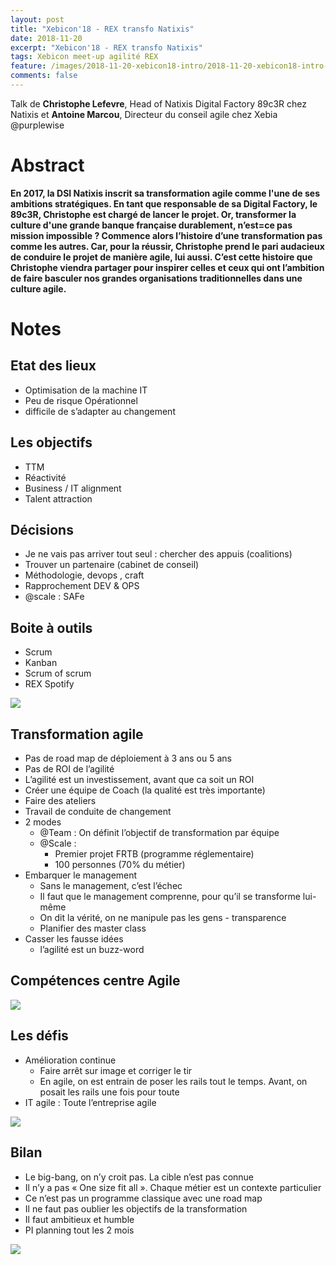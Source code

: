 ```yaml
---
layout: post
title: "Xebicon'18 - REX transfo Natixis"
date: 2018-11-20
excerpt: "Xebicon'18 - REX transfo Natixis"
tags: Xebicon meet-up agilité REX
feature: /images/2018-11-20-xebicon18-intro/2018-11-20-xebicon18-intro-affiche.jpg
comments: false
---
```


Talk de __Christophe Lefevre__, Head of Natixis Digital Factory 89c3R chez Natixis et __Antoine Marcou__, Directeur du conseil agile chez Xebia @purplewise


# Abstract
**En 2017, la DSI Natixis inscrit sa transformation agile comme l'une de ses ambitions stratégiques.
En tant que responsable de sa Digital Factory, le 89c3R, Christophe est chargé de lancer le projet.
Or, transformer la culture d'une grande banque française durablement, n’est=ce pas mission impossible ?
Commence alors l’histoire d’une transformation pas comme les autres. Car, pour la réussir, Christophe prend le pari audacieux de conduire le projet de manière agile, lui aussi.
C’est cette histoire que Christophe viendra partager pour inspirer celles et ceux qui ont l’ambition de faire basculer nos grandes organisations traditionnelles dans une culture agile.**

# Notes

## Etat des lieux
* Optimisation de la machine IT
* Peu de risque Opérationnel
* difficile de s’adapter au changement

## Les objectifs
* TTM
* Réactivité
* Business / IT alignment
* Talent attraction

## Décisions
* Je ne vais pas arriver tout seul : chercher des appuis (coalitions)
* Trouver un partenaire (cabinet de conseil)
* Méthodologie, devops , craft
* Rapprochement DEV & OPS
* @scale : SAFe

## Boite à outils
* Scrum
* Kanban
* Scrum of scrum
* REX Spotify

<img src="{{ site.url }}/images/2018-11-20-xebicon18-rex-transfo-natixis/boite-outils.png">


## Transformation agile
* Pas de road map de déploiement à 3 ans ou 5 ans
* Pas de ROI de l’agilité
* L’agilité est un investissement, avant que ca soit un ROI
* Créer une équipe de Coach (la qualité est très importante)
* Faire des ateliers
* Travail de conduite de changement
* 2 modes
  * @Team : On définit l’objectif de transformation par équipe
  * @Scale :
    * Premier projet FRTB (programme réglementaire)
    * 100 personnes (70% du métier)
* Embarquer le management
  * Sans le management, c’est l’échec
  * Il faut que le management comprenne, pour qu’il se transforme lui-même
  * On dit la vérité, on ne manipule pas les gens - transparence
  * Planifier des master class
* Casser les fausse idées
  * l’agilité est un buzz-word

## Compétences centre Agile
<img src="{{ site.url }}/images/2018-11-20-xebicon18-rex-transfo-natixis/comp-centre-agile.png">


## Les défis
* Amélioration continue
  * Faire arrêt sur image et corriger le tir
  * En agile, on est entrain de poser les rails tout le temps. Avant, on posait les rails une fois pour toute
* IT agile : Toute l’entreprise agile

<img src="{{ site.url }}/images/2018-11-20-xebicon18-rex-transfo-natixis/it-agile.png">


## Bilan
* Le big-bang, on n’y croit pas. La cible n’est pas connue
* Il n’y a pas « One size fit all ». Chaque métier est un contexte particulier
* Ce n’est pas un programme classique avec une road map
* Il ne faut pas oublier les objectifs de la transformation
* Il faut ambitieux et humble
* PI planning tout les 2 mois

<img src="{{ site.url }}/images/2018-11-20-xebicon18-rex-transfo-natixis/entreprise-agile.png">
